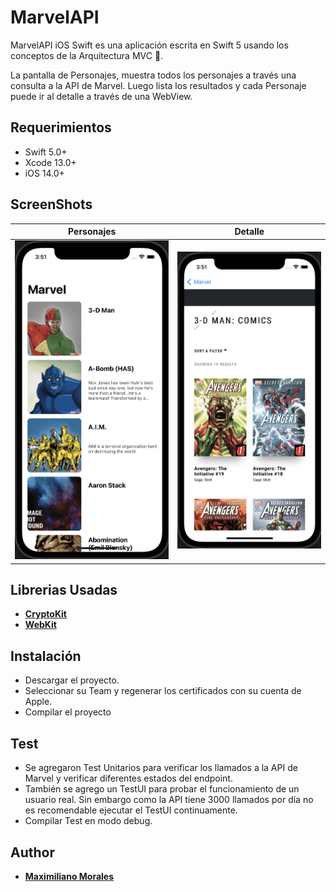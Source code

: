 # MarvelAPI
MarvelAPI iOS Swift es una aplicación escrita en Swift 5 usando los conceptos de la Arquitectura MVC 🚀.

La pantalla de Personajes, muestra todos los personajes a través una consulta a la API de Marvel. Luego lista los resultados y cada Personaje puede ir al detalle a través de una WebView. 

## Requerimientos

- Swift 5.0+
- Xcode 13.0+
- iOS 14.0+ 


## ScreenShots 

| Personajes | Detalle |
| :-: | :-: |
| <img src="Assets/personajes.png"/> | <img src="Assets/detalle.png"/> | 


## Librerias Usadas

* [**CryptoKit**](https://developer.apple.com/documentation/cryptokit/)
* [**WebKit**](https://developer.apple.com/documentation/webkit)


## Instalación

* Descargar el proyecto.
* Seleccionar su Team y regenerar los certificados con su cuenta de Apple. 
* Compilar el proyecto


## Test

* Se agregaron Test Unitarios para verificar los llamados a la API de Marvel y verificar diferentes estados del endpoint.
* También se agrego un TestUI para probar el funcionamiento de un usuario real. Sin embargo como la API tiene 3000 llamados por día no es recomendable ejecutar el TestUI continuamente. 
* Compilar Test en modo debug.
  
## Author

* [**Maximiliano Morales**](https://github.com/maximorales90)
